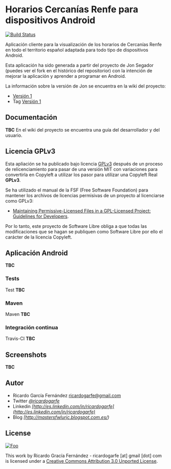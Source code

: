 # Horarios Cercanías Renfe para dispositivos Android

[![Build Status](https://travis-ci.org/ricardogarfe/cercanias-renfe-android.png?branch=development)](https://travis-ci.org/ricardogarfe/cercanias-renfe-android)

Aplicación cliente para la visualización de los horarios de Cercanías Renfe en todo el territorio español adaptada para todo tipo de dispositivos Android.

Esta aplicación ha sido generada a partir del proyecto de Jon Segador (puedes ver el fork en el histórico del repositorior) con la intención de mejorar la aplicación y aprender a programar en Android.

La información sobre la versión de Jon se encuentra en la wiki del proyecto:

* [Versión 1](../../wiki/Version-1---Jon-Segador)
* Tag [Versión 1](https://github.com/ricardogarfe/cercanias-renfe-android/tree/version-jonseg)

## Documentación

**TBC** En el wiki del proyecto se encuentra una guía del desarrollador y del usuario.

## Licencia GPLv3

Esta apliación se ha publicado bajo licencia [GPLv3](http://www.gnu.org/licenses/gpl.html) después de un proceso de relicenciamiento para pasar de una versión MIT con variaciones para convertirla en Copyleft a utilizar los pasor para utilizar una Copyleft Real **GPLv3**.

Se ha utilizado el manual de la FSF (Free Software Foundation) para mantener los archivos de licencias permisivas de un proyecto al licenciarse como GPLv3:

* [Maintaining Permissive-Licensed Files in a GPL-Licensed Project: Guidelines for Developers](http://www.softwarefreedom.org/resources/2007/gpl-non-gpl-collaboration.html).

Por lo tanto, este proyecto de Software Libre obliga a que todas las modificaciones que se hagan se publiquen como Software Libre por ello el carácter de la licencia Copyleft.

## Aplicación Android

**TBC**

### Tests

Test **TBC**

### Maven

Maven **TBC**

### Integración continua

Travis-CI **TBC**

## Screenshots

**TBC**

## Autor

* Ricardo García Fernández <ricardogarfe@gmail.com>
* Twitter *[@ricardogarfe](http://twitter.com/ricardogarfe)*
* Linkedin *[http://es.linkedin.com/in/ricardogarfe](http://es.linkedin.com/in/ricardogarfe)*
* Blog *[http://mastersfwlurjc.blogspot.com.es/)*

## License

<a href="http://creativecommons.org/licenses/by/3.0/" rel="Creative Commons Attribution 3.0">![Foo](http://i.creativecommons.org/l/by/3.0/88x31.png)</a>

This work by Ricardo Gracía Fernández - ricardogarfe [at] gmail [dot] com is licensed under a [Creative Commons Attribution 3.0 Unported License](http://creativecommons.org/licenses/by/3.0/).

